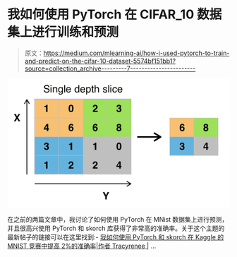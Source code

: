 # 我如何使用 PyTorch 在 CIFAR_10 数据集上进行训练和预测

> 原文：<https://medium.com/mlearning-ai/how-i-used-pytorch-to-train-and-predict-on-the-cifar-10-dataset-5574bf151bb1?source=collection_archive---------7----------------------->

![](img/ea920871cab7f5893a7da33425e11172.png)

在之前的两篇文章中，我讨论了如何使用 PyTorch 在 MNist 数据集上进行预测，并且很高兴使用 PyTorch 和 skorch 库获得了非常高的准确率。关于这个主题的最新帖子的链接可以在这里找到:- [我如何使用 PyTorch 和 skorch 在 Kaggle 的 MNIST 竞赛中提高 2%的准确率|作者 Tracyrenee |](/mlearning-ai/how-i-increased-accuracy-2-on-kaggles-mnist-competition-using-pytorch-and-skorch-6520913fa8b2) …